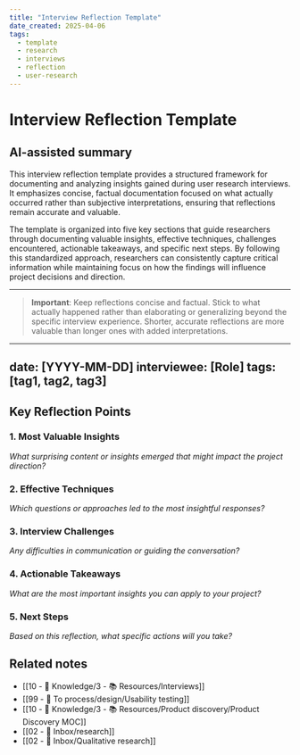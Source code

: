 ```yaml
---
title: "Interview Reflection Template"
date_created: 2025-04-06
tags:
  - template
  - research
  - interviews
  - reflection
  - user-research
---
```


# Interview Reflection Template

## AI-assisted summary
This interview reflection template provides a structured framework for documenting and analyzing insights gained during user research interviews. It emphasizes concise, factual documentation focused on what actually occurred rather than subjective interpretations, ensuring that reflections remain accurate and valuable.

The template is organized into five key sections that guide researchers through documenting valuable insights, effective techniques, challenges encountered, actionable takeaways, and specific next steps. By following this standardized approach, researchers can consistently capture critical information while maintaining focus on how the findings will influence project decisions and direction.

---

> **Important**: Keep reflections concise and factual. Stick to what actually happened rather than elaborating or generalizing beyond the specific interview experience. Shorter, accurate reflections are more valuable than longer ones with added interpretations.

---
date: [YYYY-MM-DD]
interviewee: [Role]
tags: [tag1, tag2, tag3]
---

## Key Reflection Points

### 1. Most Valuable Insights
*What surprising content or insights emerged that might impact the project direction?*

### 2. Effective Techniques
*Which questions or approaches led to the most insightful responses?*

### 3. Interview Challenges
*Any difficulties in communication or guiding the conversation?*

### 4. Actionable Takeaways
*What are the most important insights you can apply to your project?*

### 5. Next Steps
*Based on this reflection, what specific actions will you take?*

## Related notes
- [[10 - 🧠 Knowledge/3 - 📚 Resources/Interviews]]
- [[99 - 📄 To process/design/Usability testing]]
- [[10 - 🧠 Knowledge/3 - 📚 Resources/Product discovery/Product Discovery MOC]]
- [[02 - 📩 Inbox/research]]
- [[02 - 📩 Inbox/Qualitative research]]